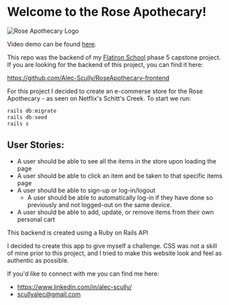 # Welcome to the Rose Apothecary!

![Rose Apothecary Logo](https://static.wikia.nocookie.net/schitts-creek/images/7/75/Roseapothlogo.jpg/revision/latest/scale-to-width-down/1000?cb=20181108044017)

Video demo can be found [here](https://www.youtube.com/watch?v=EYIIW8qqfuY).

This repo was the backend of my [Flatiron School](https://flatironschool.com/) phase 5 capstone project. If you are looking for the backend of this project, you can find it here:

https://github.com/Alec-Scully/RoseApothecary-frontend

For this project I decided to create an e-commerse store for the Rose Apothecary - as seen on Netflix's Schitt's Creek.
To start we run:

```javascript
rails db:migrate
rails db:seed
rails s
```

## User Stories:
  * A user should be able to see all the items in the store upon loading the page
  * A user should be able to click an item and be taken to that specific items page
  * A user should be able to sign-up or log-in/logout
    * A user should be able to automatically log-in if they have done so previously and not logged-out on the same device.
  * A user should be able to add, update, or remove items from their own personal cart
  
This backend is created using a Ruby on Rails API

I decided to create this app to give myself a challenge. CSS was not a skill of mine prior to this project, and I tried to make this website look and feel as authentic as possible.

If you'd like to connect with me you can find me here:
* https://www.linkedin.com/in/alec-scully/
* scullyalec@gmail.com
